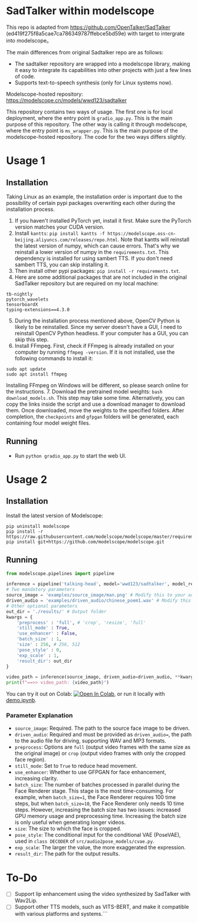  # SadTalker within modelscope

This repo is adapted from https://github.com/OpenTalker/SadTalker (ed419f275f8a5cae7ca786349787ffebce5bd59e) with target to intergrate into modelscope。

The main differences from original Sadtalker repo are as follows:
* The sadtalker repository are wrapped into a modelscope library, making it easy to integrate its capabilities into other projects with just a few lines of code.
* Supports text-to-speech synthesis (only for Linux systems now).

Modelscope-hosted repository: https://modelscope.cn/models/wwd123/sadtalker

This repository contains two ways of usage. The first one is for local deployment, where the entry point is `gradio_app.py`. This is the main purpose of this repository. The other way is calling it through modelscope, where the entry point is `ms_wrapper.py`. This is the main purpose of the modelscope-hosted repository. The code for the two ways differs slightly.

# Usage 1

## Installation

Taking Linux as an example, the installation order is important due to the possibility of certain pypi packages overwriting each other during the installation process.

1. If you haven't installed PyTorch yet, install it first. Make sure the PyTorch version matches your CUDA version.
2. Install `kantts`: `pip install kantts -f https://modelscope.oss-cn-beijing.aliyuncs.com/releases/repo.html`. Note that kantts will reinstall the latest version of numpy, which can cause errors. That's why we reinstall a lower version of numpy in the `requirements.txt`. This dependency is installed for using sambert TTS. If you don't need sambert TTS, you can skip installing it.
3. Then install other pypi packages: `pip install -r requirements.txt`.
4. Here are some additional packages that are not included in the original SadTalker repository but are required on my local machine:
```
tb-nightly
pytorch_wavelets
tensorboardX
typing-extensions==4.3.0
```
5. During the installation process mentioned above, OpenCV Python is likely to be reinstalled. Since my server doesn't have a GUI, I need to reinstall OpenCV Python headless. If your computer has a GUI, you can skip this step.
6. Install FFmpeg. First, check if FFmpeg is already installed on your computer by running `ffmpeg -version`. If it is not installed, use the following commands to install it:
```
sudo apt update
sudo apt install ffmpeg
```
Installing FFmpeg on Windows will be different, so please search online for the instructions.
7. Download the pretrained model weights: `bash download_models.sh`. This step may take some time. Alternatively, you can copy the links inside the script and use a download manager to download them. Once downloaded, move the weights to the specified folders. After completion, the `checkpoints` and `gfpgan` folders will be generated, each containing four model weight files.

## Running

* Run `python gradio_app.py` to start the web UI.


# Usage 2

## Installation

Install the latest version of Modelscope:
```
pip uninstall modelscope
pip install -r https://raw.githubusercontent.com/modelscope/modelscope/master/requirements/framework.txt
pip install git+https://github.com/modelscope/modelscope.git
```

## Running

```python
from modelscope.pipelines import pipeline

inference = pipeline('talking-head', model='wwd123/sadtalker', model_revision='v1.0.0') # Please use the latest model_revision
# Two mandatory parameters
source_image = 'examples/source_image/man.png' # Modify this to your actual path
driven_audio = 'examples/driven_audio/chinese_poem1.wav' # Modify this to your actual path
# Other optional parameters
out_dir = './results/' # Output folder
kwargs = {
    'preprocess' : 'full', # 'crop', 'resize', 'full'
    'still_mode' : True,
    'use_enhancer' : False,
    'batch_size' : 1,
    'size' : 256, # 256, 512
    'pose_style' : 0,
    'exp_scale' : 1,
    'result_dir': out_dir
}

video_path = inference(source_image, driven_audio=driven_audio, **kwargs)
print(f"==>> video_path: {video_path}")
```

You can try it out on Colab: [![Open In Colab](https://colab.research.google.com/assets/colab-badge.svg)](https://colab.research.google.com/drive/1C2TjndoDsUXlW6P10peN66p4I9ImEHyt?usp=sharing/), or run it locally with [demo.ipynb](demo.ipynb).

### Parameter Explanation

* `source_image`: Required. The path to the source face image to be driven.
* `driven_audio`: Required and must be provided as `driven_audio=`, the path to the audio file for driving, supporting WAV and MP3 formats.
* `preprocess`: Options are `full` (output video frames with the same size as the original image) or `crop` (output video frames with only the cropped face region).
* `still_mode`: Set to `True` to reduce head movement.
* `use_enhancer`: Whether to use GFPGAN for face enhancement, increasing clarity.
* `batch_size`: The number of batches processed in parallel during the Face Renderer stage. This stage is the most time-consuming. For example, when `batch_size=1`, the Face Renderer requires 100 time steps, but when `batch_size=10`, the Face Renderer only needs 10 time steps. However, increasing the batch size has two issues: increased GPU memory usage and preprocessing time. Increasing the batch size is only useful when generating longer videos.
* `size`: The size to which the face is cropped.
* `pose_style`: The conditional input for the conditional VAE (PoseVAE), used in `class DECODER` of `src/audio2pose_models/cvae.py`.
* `exp_scale`: The larger the value, the more exaggerated the expression.
* `result_dir`: The path for the output results.


# To-Do

- [ ] Support lip enhancement using the video synthesized by SadTalker with Wav2Lip.
- [ ] Support other TTS models, such as VITS-BERT, and make it compatible with various platforms and systems.```